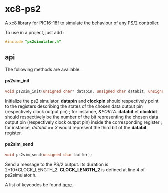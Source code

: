 # xc8-ps2
A xc8 library for PIC16-18f to simulate the behaviour of any PS/2 controller.

To use in a project, just add :
```c
#include "ps2simulator.h"
```

## api

The following methods are available:

#### ps2sim_init
```c
void ps2sim_init(unsigned char* datapin, unsigned char databit, unsigned char* clockpin, unsigned char clockbit);
```
Initialize the ps2 simulator. **datapin** and **clockpin** should respectively point to the registers describing the states of the chosen data output pin (respectively clock output pin) ; for instance, *&PORTA*. **databit** et **clockbit** should respectively be the number of the bit representing the chosen data output pin (respectively clock output pin) inside the corresponding register ; for instance, *databit == 3* would represent the third bit of the **databit** register.

#### ps2sim_send
```c
void ps2sim_send(unsigned char buffer);
```
Send a message to the PS/2 output. Its duration is 2\*10\*CLOCK_LENGTH_2.
**CLOCK_LENGTH_2** is defined at line 4 of ps2simulator.h.

A list of keycodes be found [here](http://www.computer-engineering.org/ps2keyboard/scancodes2.html).
